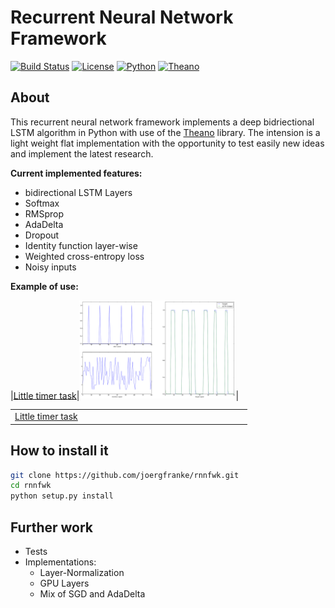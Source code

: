 
# Recurrent Neural Network Framework

[![Build Status](https://travis-ci.com/joergfranke/rnnfwk.svg?token=KXR4RpWrqBoyhUwURRos&branch=master)](https://travis-ci.com/joergfranke/rnnfwk)
[![License](https://img.shields.io/github/license/mashape/apistatus.svg)](https://github.com/joergfranke/rnnfwk/blob/master/LICENSE.txt)
[![Python](https://img.shields.io/badge/python-2.7-yellow.svg)](https://www.python.org/download/releases/2.7/)
[![Theano](https://img.shields.io/badge/theano-0.8.2-yellow.svg)](http://deeplearning.net/software/theano/)

## About
This recurrent neural network framework implements a deep bidriectional LSTM algorithm in Python with use of the
[Theano](http://deeplearning.net/software/theano/) library. The intension is a light weight flat implementation with
the opportunity to test easily new ideas and implement the latest research.

__Current implemented features:__
- bidirectional LSTM Layers
- Softmax
- RMSprop
- AdaDelta
- Dropout
- Identity function layer-wise
- Weighted cross-entropy loss
- Noisy inputs


__Example of use:__

|[Little timer task](https://github.com/joergfranke/rnnfwk/tree/master/examples/little_timer_task)|<img src="examples/little_timer_task/sample.png"  width="250">|


<table >
  <tr border="0">
    <td border="0"><a href="https://github.com/joergfranke/rnnfwk/tree/master/examples/little_timer_task">Little timer task</a></td>
    <td border="0><img src="examples/little_timer_task/sample.png"  width="250"></td>
  </tr>
</table>


## How to install it

```bash
git clone https://github.com/joergfranke/rnnfwk.git
cd rnnfwk
python setup.py install
```

## Further work

- Tests
- Implementations:
    - Layer-Normalization
    - GPU Layers
    - Mix of SGD and AdaDelta